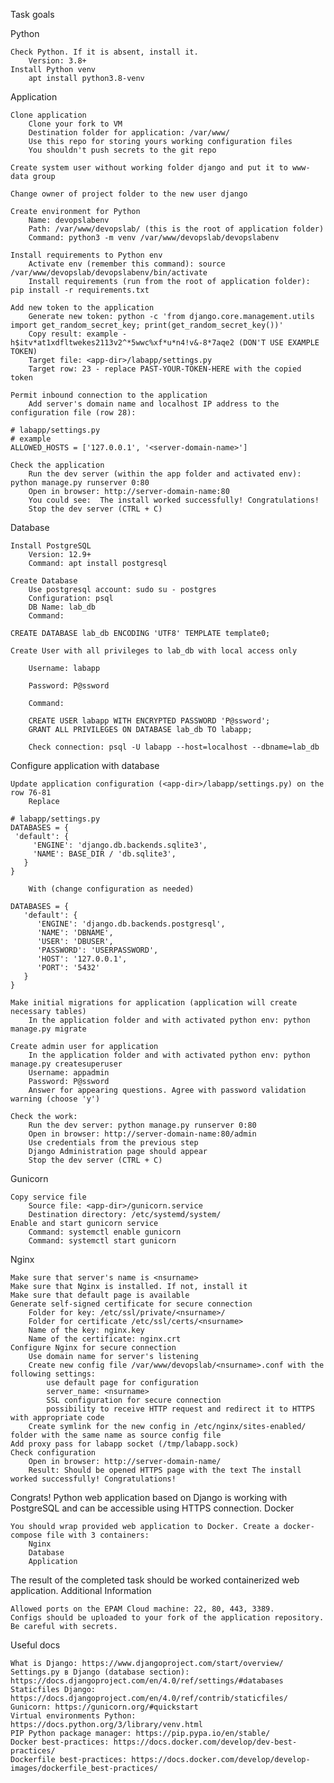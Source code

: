 Task goals

Python

    Check Python. If it is absent, install it.
        Version: 3.8+
    Install Python venv
        apt install python3.8-venv

Application

    Clone application
        Clone your fork to VM
        Destination folder for application: /var/www/
        Use this repo for storing yours working configuration files
        You shouldn't push secrets to the git repo

    Create system user without working folder django and put it to www-data group

    Change owner of project folder to the new user django

    Create environment for Python
        Name: devopslabenv
        Path: /var/www/devopslab/ (this is the root of application folder)
        Command: python3 -m venv /var/www/devopslab/devopslabenv

    Install requirements to Python env
        Activate env (remember this command): source /var/www/devopslab/devopslabenv/bin/activate
        Install requirements (run from the root of application folder): pip install -r requirements.txt

    Add new token to the application
        Generate new token: python -c 'from django.core.management.utils import get_random_secret_key; print(get_random_secret_key())'
        Copy result: example - h$itv*at1xdfltwekes2113v2^*5wwc%xf*u*n4!v&-8*7aqe2 (DON'T USE EXAMPLE TOKEN)
        Target file: <app-dir>/labapp/settings.py
        Target row: 23 - replace PAST-YOUR-TOKEN-HERE with the copied token

    Permit inbound connection to the application
        Add server's domain name and localhost IP address to the configuration file (row 28):

    # labapp/settings.py
    # example
    ALLOWED_HOSTS = ['127.0.0.1', '<server-domain-name>']

    Check the application
        Run the dev server (within the app folder and activated env): python manage.py runserver 0:80
        Open in browser: http://server-domain-name:80
        You could see:  The install worked successfully! Congratulations!
        Stop the dev server (CTRL + C)

Database

    Install PostgreSQL
        Version: 12.9+
        Command: apt install postgresql

    Create Database
        Use postgresql account: sudo su - postgres
        Configuration: psql
        DB Name: lab_db
        Command:

    CREATE DATABASE lab_db ENCODING 'UTF8' TEMPLATE template0;

    Create User with all privileges to lab_db with local access only

        Username: labapp

        Password: P@ssword

        Command:

        CREATE USER labapp WITH ENCRYPTED PASSWORD 'P@ssword';
        GRANT ALL PRIVILEGES ON DATABASE lab_db TO labapp;

        Check connection: psql -U labapp --host=localhost --dbname=lab_db

Configure application with database

    Update application configuration (<app-dir>/labapp/settings.py) on the row 76-81
        Replace

    # labapp/settings.py
    DATABASES = {
     'default': {
         'ENGINE': 'django.db.backends.sqlite3',
         'NAME': BASE_DIR / 'db.sqlite3',
       }
    }

        With (change configuration as needed)

    DATABASES = {
       'default': {
          'ENGINE': 'django.db.backends.postgresql',
          'NAME': 'DBNAME',
          'USER': 'DBUSER',
          'PASSWORD': 'USERPASSWORD',
          'HOST': '127.0.0.1',
          'PORT': '5432'
       }
    }

    Make initial migrations for application (application will create necessary tables)
        In the application folder and with activated python env: python manage.py migrate

    Create admin user for application
        In the application folder and with activated python env: python manage.py createsuperuser
        Username: appadmin
        Password: P@ssword
        Answer for appearing questions. Agree with password validation warning (choose 'y')

    Check the work:
        Run the dev server: python manage.py runserver 0:80
        Open in browser: http://server-domain-name:80/admin
        Use credentials from the previous step
        Django Administration page should appear
        Stop the dev server (CTRL + C)

Gunicorn

    Copy service file
        Source file: <app-dir>/gunicorn.service
        Destination directory: /etc/systemd/system/
    Enable and start gunicorn service
        Command: systemctl enable gunicorn
        Command: systemctl start gunicorn

Nginx

    Make sure that server's name is <nsurname>
    Make sure that Nginx is installed. If not, install it
    Make sure that default page is available
    Generate self-signed certificate for secure connection
        Folder for key: /etc/ssl/private/<nsurname>/
        Folder for certificate /etc/ssl/certs/<nsurname>
        Name of the key: nginx.key
        Name of the certificate: nginx.crt
    Configure Nginx for secure connection
        Use domain name for server's listening
        Create new config file /var/www/devopslab/<nsurname>.conf with the following settings:
            use default page for configuration
            server_name: <nsurname>
            SSL configuration for secure connection
            possibility to receive HTTP request and redirect it to HTTPS with appropriate code
        Create symlink for the new config in /etc/nginx/sites-enabled/ folder with the same name as source config file
    Add proxy pass for labapp socket (/tmp/labapp.sock)
    Check configuration
        Open in browser: http://server-domain-name/
        Result: Should be opened HTTPS page with the text The install worked successfully! Congratulations!

Congrats! Python web application based on Django is working with PostgreSQL and can be accessible using HTTPS connection.
Docker

    You should wrap provided web application to Docker. Create a docker-compose file with 3 containers:
        Nginx
        Database
        Application

The result of the completed task should be worked containerized web application.
Additional Information

    Allowed ports on the EPAM Cloud machine: 22, 80, 443, 3389.
    Configs should be uploaded to your fork of the application repository. Be careful with secrets.

Useful docs

    What is Django: https://www.djangoproject.com/start/overview/
    Settings.py в Django (database section): https://docs.djangoproject.com/en/4.0/ref/settings/#databases
    Staticfiles Django: https://docs.djangoproject.com/en/4.0/ref/contrib/staticfiles/
    Gunicorn: https://gunicorn.org/#quickstart
    Virtual environments Python: https://docs.python.org/3/library/venv.html
    PIP Python package manager: https://pip.pypa.io/en/stable/
    Docker best-practices: https://docs.docker.com/develop/dev-best-practices/
    Dockerfile best-practices: https://docs.docker.com/develop/develop-images/dockerfile_best-practices/
